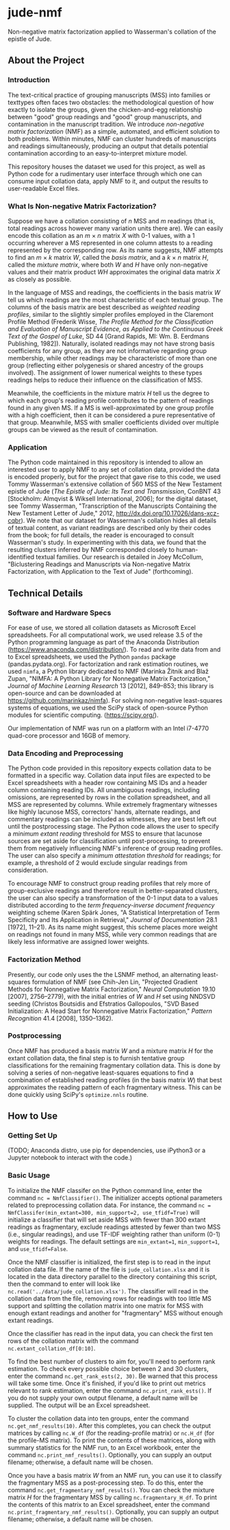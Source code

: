 # jude-nmf
Non-negative matrix factorization applied to Wasserman's collation of the epistle of Jude.

## About the Project

### Introduction
The text-critical practice of grouping manuscripts (MSS) into families or texttypes often faces two obstacles: the methodological question of how exactly to isolate the groups, given the chicken-and-egg relationship between "good" group readings and "good" group manuscripts, and contamination in the manuscript tradition. We introduce _non-negative matrix factorization_ (NMF) as a simple, automated, and efficient solution to both problems. Within minutes, NMF can cluster hundreds of manuscripts and readings simultaneously, producing an output that details potential contamination according to an easy-to-interpret mixture model.

This repository houses the dataset we used for this project, as well as Python code for a rudimentary user interface through which one can consume input collation data, apply NMF to it, and output the results to user-readable Excel files.

### What Is Non-negative Matrix Factorization?
Suppose we have a collation consisting of _n_ MSS and _m_ readings (that is, total readings across however many variation units there are). We can easily encode this collation as an _m_ × _n_ matrix _X_ with 0-1 values, with a 1 occurring wherever a MS represented in one column attests to a reading represented by the corresponding row. As its name suggests, NMF attempts to find an _m_ × _k_ matrix _W_, called the _basis matrix_, and a _k_ × _n_ matrix _H_, called the _mixture matrix_, where both _W_ and _H_ have only non-negative values and their matrix product _WH_ approximates the original data matrix _X_ as closely as possible.

In the language of MSS and readings, the coefficients in the basis matrix _W_ tell us which readings are the most characteristic of each textual group. The columns of the basis matrix are best described as _weighted reading profiles_, similar to the slightly simpler profiles employed in the Claremont Profile Method (Frederik Wisse, _The Profile Method for the Classification and Evaluation of Manuscript Evidence, as Applied to the Continuous Greek Text of the Gospel of Luke_, SD 44 \[Grand Rapids, MI: Wm. B. Eerdmans Publishing, 1982\]). Naturally, isolated readings may not have strong basis coefficients for any group, as they are not informative regarding group membership, while other readings may be characteristic of more than one group (reflecting either polygenesis or shared ancestry of the groups involved). The assignment of lower numerical weights to these types readings helps to reduce their influence on the classification of MSS.

Meanwhile, the coefficients in the mixture matrix _H_ tell us the degree to which each group's reading profile contributes to the pattern of readings found in any given MS. If a MS is well-approximated by one group profile with a high coefficient, then it can be considered a pure representative of that group. Meanwhile, MSS with smaller coefficients divided over multiple groups can be viewed as the result of contamination.

### Application
The Python code maintained in this repository is intended to allow an interested user to apply NMF to any set of collation data, provided the data is encoded properly, but for the project that gave rise to this code, we used Tommy Wasserman's extensive collation of 560 MSS of the New Testament epistle of Jude (_The Epistle of Jude: Its Text and Transmission_, ConBNT 43 \[Stockholm: Almqvist & Wiksell International, 2006\]; for the digital dataset, see Tommy Wasserman, "Transcription of the Manuscripts Containing the New Testament Letter of Jude," 2012, http://dx.doi.org/10.17026/dans-xcz-cqbr). We note that our dataset for Wasserman's collation hides all details of textual content, as variant readings are described only by their codes from the book; for full details, the reader is encouraged to consult Wasserman's study. In experimenting with this data, we found that the resulting clusters inferred by NMF corresponded closely to human-identified textual families. Our research is detailed in Joey McCollum, "Biclustering Readings and Manuscripts via Non-negative Matrix Factorization, with Application to the Text of Jude" (forthcoming).

## Technical Details

### Software and Hardware Specs
For ease of use, we stored all collation datasets as Microsoft Excel spreadsheets. For all computational work, we used release 3.5 of the Python programming language as part of the Anaconda Distribution (https://www.anaconda.com/distribution/). To read and write data from and to Excel spreadsheets, we used the Python `pandas` package (pandas.pydata.org). For factorization and rank estimation routines, we used `nimfa`, a Python library dedicated to NMF (Marinka Žitnik and Blaž Zupan, "NIMFA: A Python Library for Nonnegative Matrix Factorization," _Journal of Machine Learning Research_ 13 \[2012\], 849–853; this library is open-source and can be downloaded at https://github.com/marinkaz/nimfa). For solving non-negative least-squares systems of equations, we used the SciPy stack of open-source Python modules for scientific computing. (https://scipy.org/).

Our implementation of NMF was run on a platform with an Intel i7-4770 quad-core processor and 16GB of memory.

### Data Encoding and Preprocessing
The Python code provided in this repository expects collation data to be formatted in a specific way. Collation data input files are expected to be Excel spreadsheets with a header row containing MS IDs and a header column containing reading IDs. All unambiguous readings, including omissions, are represented by rows in the collation spreadsheet, and all MSS are represented by columns. While extremely fragmentary witnesses like highly lacunose MSS, correctors' hands, alternate readings, and commentary readings can be included as witnesses, they are best left out until the postprocessing stage. The Python code allows the user to specify a _minimum extant reading_ threshold for MSS to ensure that lacunose sources are set aside for classification until post-processing, to prevent them from negatively influencing NMF's inference of group reading profiles. The user can also specify a _minimum attestation threshold_ for readings; for example, a threshold of 2 would exclude singular readings from consideration.

To encourage NMF to construct group reading profiles that rely more of group-exclusive readings and therefore result in better-separated clusters, the user can also specify a transformation of the 0-1 input data to a values distributed according to the _term frequency-inverse document frequency_ weighting scheme (Karen Spärk Jones, "A Statistical Interpretation of Term Specificity and Its Application in Retrieval," _Journal of Documentation_ 28.1 \[1972\], 11–21). As its name might suggest, this scheme places more weight on readings not found in many MSS, while very common readings that are likely less informative are assigned lower weights.

### Factorization Method
Presently, our code only uses the the LSNMF method, an alternating least-squares formulation of NMF (see Chih-Jen Lin, "Projected Gradient Methods for Nonnegative Matrix Factorization," _Neural Computation_ 19.10 \[2007\], 2756–2779), with the initial entries of _W_ and _H_ set using NNDSVD seeding (Christos Boutsidis and Efstratios Gallopoulos, "SVD Based Initialization: A Head Start for Nonnegative Matrix Factorization," _Pattern Recognition_ 41.4 \[2008\], 1350–1362).

### Postprocessing
Once NMF has produced a basis matrix _W_ and a mixture matrix _H_ for the extant collation data, the final step is to furnish tentative group classifications for the remaining fragmentary collation data. This is done by solving a series of non-negative least-squares equations to find a combination of established reading profiles (in the basis matrix _W_) that best approximates the reading pattern of each fragmentary witness. This can be done quickly using SciPy's `optimize.nnls` routine.

## How to Use

### Getting Set Up

(TODO; Anaconda distro, use pip for dependencies, use iPython3 or a Jupyter notebook to interact with the code.)

### Basic Usage

To initialize the NMF classifer on the Python command line, enter the command `nc = NmfClassifier()`. The initializer accepts optional parameters related to preprocessing collation data. For instance, the command `nc = NmfClassifer(min_extant=300, min_support=2, use_tfidf=True)` will initialize a classifier that will set aside MSS with fewer than 300 extant readings as fragmentary, exclude readings attested by fewer than two MSS (i.e., singular readings), and use TF-IDF weighting rather than uniform (0-1) weights for readings. The default settings are `min_extant=1`, `min_support=1`, and `use_tfidf=False`.

Once the NMF classifier is initialized, the first step is to read in the input collation data file. If the name of the file is `jude_collation.xlsx` and it is located in the data directory parallel to the directory containing this script, then the command to enter will look like `nc.read('../data/jude_collation.xlsx')`. The classifier will read in the collation data from the file, removing rows for readings with too little MS support and splitting the collation matrix into one matrix for MSS with enough extant readings and another for "fragmentary" MSS without enough extant readings.

Once the classifier has read in the input data, you can check the first ten rows of the collation matrix with the command `nc.extant_collation_df[0:10]`.

To find the best number of clusters to aim for, you'll need to perform rank estimation. To check every possible choice between 2 and 30 clusters, enter the command `nc.get_rank_ests(2, 30)`. Be warned that this process will take some time. Once it's finished, if you'd like to print out metrics relevant to rank estimation, enter the command `nc.print_rank_ests()`. If you do not supply your own output filename, a default name will be supplied. The output will be an Excel spreadsheet.

To cluster the collation data into ten groups, enter the command `nc.get_nmf_results(10)`. After this completes, you can check the output matrices by calling `nc.W_df` (for the reading-profile matrix) or `nc.H_df` (for the profile-MS matrix). To print the contents of these matrices, along with summary statistics for the NMF run, to an Excel workbook, enter the command `nc.print_nmf_results()`. Optionally, you can supply an output filename; otherwise, a default name will be chosen.

Once you have a basis matrix _W_ from an NMF run, you can use it to classify the fragmentary MSS as a post-processing step. To do this, enter the command `nc.get_fragmentary_nmf_results()`. You can check the mixture matrix _H_ for the fragmentary MSS by calling `nc.fragmentary_H_df`. To print the contents of this matrix to an Excel spreadsheet, enter the command `nc.print_fragmentary_nmf_results()`. Optionally, you can supply an output filename; otherwise, a default name will be chosen.
